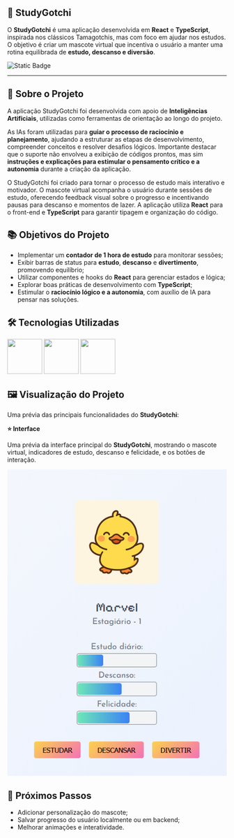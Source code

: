 ## 🐣 StudyGotchi

O **StudyGotchi** é uma aplicação desenvolvida em **React** e **TypeScript**, inspirada nos clássicos Tamagotchis, mas com foco em ajudar nos estudos. O objetivo é criar um mascote virtual que incentiva o usuário a manter uma rotina equilibrada de **estudo, descanso e diversão**.

![Static Badge](https://img.shields.io/badge/Em%20Desenvolvimento-label?style=for-the-badge&label=Status)

<hr>

## 🚀 Sobre o Projeto

A aplicação StudyGotchi foi desenvolvida com apoio de **Inteligências Artificiais**, utilizadas como ferramentas de orientação ao longo do projeto.

As IAs foram utilizadas para **guiar o processo de raciocínio e planejamento**, ajudando a estruturar as etapas de desenvolvimento, compreender conceitos e resolver desafios lógicos. Importante destacar que o suporte não envolveu a exibição de códigos prontos, mas sim **instruções e explicações para estimular o pensamento crítico e a autonomia** durante a criação da aplicação.

O StudyGotchi foi criado para tornar o processo de estudo mais interativo e motivador. O mascote virtual acompanha o usuário durante sessões de estudo, oferecendo feedback visual sobre o progresso e incentivando pausas para descanso e momentos de lazer. A aplicação utiliza **React** para o front-end e **TypeScript** para garantir tipagem e organização do código.

## 📚 Objetivos do Projeto

* Implementar um **contador de 1 hora de estudo** para monitorar sessões;
* Exibir barras de status para **estudo**, **descanso** e **divertimento**, promovendo equilíbrio;
* Utilizar componentes e hooks do **React** para gerenciar estados e lógica;
* Explorar boas práticas de desenvolvimento com **TypeScript**;
* Estimular o **raciocínio lógico e a autonomia**, com auxílio de IA para pensar nas soluções.

## 🛠️ Tecnologias Utilizadas

<img src="https://cdn.jsdelivr.net/gh/devicons/devicon@latest/icons/react/react-original-wordmark.svg" width="80" height="80"/>  <img src="https://cdn.jsdelivr.net/gh/devicons/devicon@latest/icons/typescript/typescript-original.svg" width="80" height="80"/>  <img src="https://cdn.jsdelivr.net/gh/devicons/devicon@latest/icons/javascript/javascript-original.svg" width="80" height="80"/>

## 🖼️ Visualização do Projeto

Uma prévia das principais funcionalidades do **StudyGotchi**:

**⭐ Interface**

Uma prévia da interface principal do **StudyGotchi**, mostrando o mascote virtual, indicadores de estudo, descanso e felicidade, e os botões de interação.

<img src="/public/tamagotchi.jpg" alt="Tela principal do StudyGotchi" width="600"/>

## 📝 Próximos Passos

- Adicionar personalização do mascote;
- Salvar progresso do usuário localmente ou em backend;
- Melhorar animações e interatividade.
